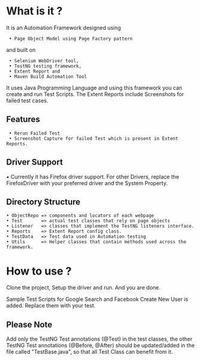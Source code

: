 # What is it ?
It is an Automation Framework designed using 
```
 • Page Object Model using Page Factory pattern
```
and built on 
``` 
 • Selenium WebDriver tool, 
 • TestNG testing framework,
 • Extent Report and
 • Maven Build Automation Tool
```
It uses Java Programming Language and using this framework you can create and run Test Scripts. 
The Extent Reports include Screenshots for failed test cases. 

## Features
```
 • Rerun Failed Test
 • Screenshot Capture for failed Test which is present in Extent Reports.
 ```

## Driver Support
• Currently it has Firefox driver support. For other Drivers, replace the FirefoxDriver with your preferred driver and the System Property.

## Directory Structure
```
• ObjectRepo => components and locators of each webpage
• Test       => actual test classes that rely on page objects
• Listener   => classes that implement the TestNG listeners interface.
• Reports    => Extent Report config class.
• TestData   => Test data used in Automation testing
• Utils      => Helper classes that contain methods used across the framework.
```

# How to use ?
Clone the project, Setup the driver and run. And you are done.

Sample Test Scripts for Google Search and Facebook Create New User is added. Replace them with your test.


## Please Note
Add only the TestNG Test annotations (@Test) in the test classes, the other TestNG Test annotations (@Before, @After) should be updated/added in the file called "TestBase.java", so that all Test Class can benefit from it.
